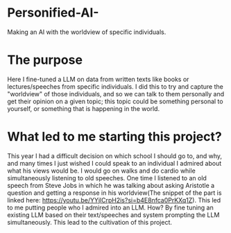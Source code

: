 # Personified-AI-
Making an AI with the worldview of specific individuals.

# The purpose
Here I fine-tuned a LLM on data from written texts like books or lectures/speeches from specific individuals. I did this to try and capture the "worldview" of those individuals, and so we can talk to them personally and get their opinion on a given topic; this topic could be something personal to yourself, or something that is happening in the world. 

# What led to me starting this project?
This year I had a difficult decision on which school I should go to, and why, and many times I just wished I could speak to an individual I admired about what his views would be. I would go on walks and do cardio while simultaneously listening to old speeches. One time I listened to an old speech from Steve Jobs in which he was talking about asking Aristotle a question and getting a response in his worldview(The snippet of the part is linked here: https://youtu.be/YYjlCrpH2is?si=b4E8nfca0PrKXq1Z). This led to me putting people who I admired into an LLM. How? By fine tuning an existing LLM based on their text/speeches and system prompting the LLM simultaneously. This lead to the cultivation of this project.

